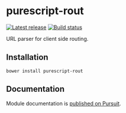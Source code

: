 # purescript-rout

[![Latest release](http://img.shields.io/github/release/purescript/purescript-rout.svg)](https://github.com/purescript/purescript-rout/releases)
[![Build status](https://travis-ci.org/purescript/purescript-rout.svg?branch=master)](https://travis-ci.org/purescript/purescript-rout)

URL parser for client side routing.

## Installation

```
bower install purescript-rout
```

## Documentation

Module documentation is [published on Pursuit](http://pursuit.purescript.org/packages/purescript-rout).
